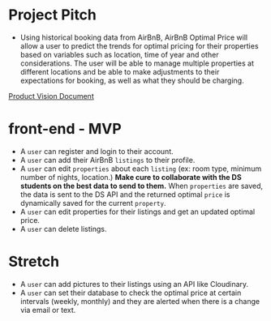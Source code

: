 # Project Pitch

- Using historical booking data from AirBnB, AirBnB Optimal Price will allow a user to predict the trends for optimal pricing for their properties based on variables such as location, time of year and other considerations. The user will be able to manage multiple properties at different locations and be able to make adjustments to their expectations for booking, as well as what they should be charging.

[Product Vision Document](https://docs.google.com/document/d/1eFPrP1q7_d_iV3ccoQJZMibJsHPDrvcUDZOMQSGd9Hw/edit#)

# front-end - MVP

- A `user` can register and login to their account.
- A `user` can add their AirBnB `listings` to their profile.
- A `user` can edit `properties` about each `listing` (ex: room type, minimum number of nights, location.) **Make cure to collaborate with the DS students on the best data to send to them.** When `properties` are saved, the data is sent to the DS API and the returned optimal `price` is dynamically saved for the current `property`.
- A `user` can edit properties for their listings and get an updated optimal price.
- A `user` can delete listings.

# Stretch

- A `user` can add pictures to their listings using an API like Cloudinary.
- A `user` can set their database to check the optimal price at certain intervals (weekly, monthly) and they are alerted when there is a change via email or text.
